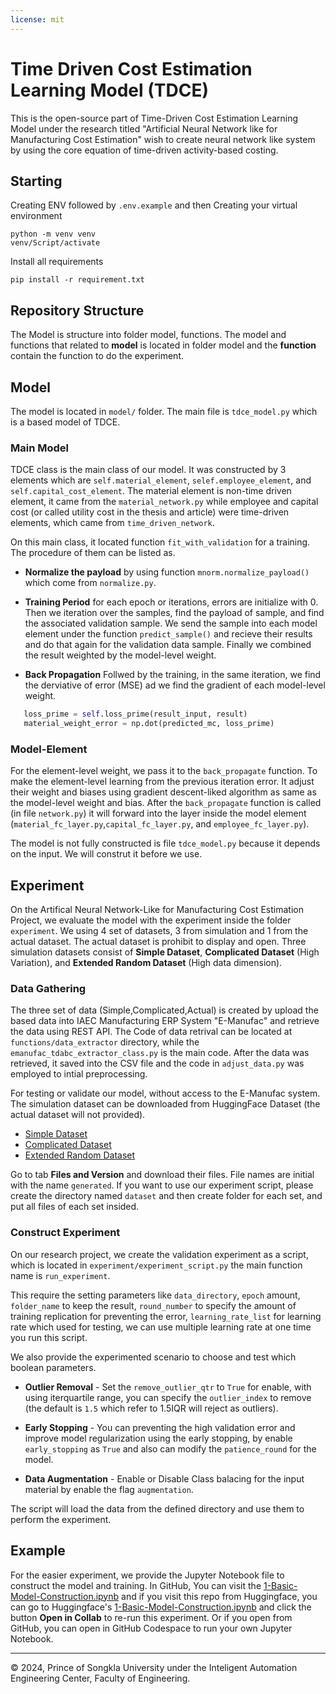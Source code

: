 ```yaml
---
license: mit
---
```


# Time Driven Cost Estimation Learning Model (TDCE)

This is the open-source part of Time-Driven Cost Estimation Learning Model under the research titled "Artificial Neural Network like for Manufacturing Cost Estimation" wish to create neural network like system by using the core equation of time-driven activity-based costing.

## Starting

Creating ENV followed by `.env.example` and then Creating your virtual environment

```
python -m venv venv
venv/Script/activate
```

Install all requirements

```
pip install -r requirement.txt
```

## Repository Structure

The Model is structure into folder model, functions. The model and functions that related to **model** is located in folder model and the **function** contain the function to do the experiment.

## Model

The model is located in `model/` folder. The main file is `tdce_model.py` which is a based model of TDCE.

### Main Model

TDCE class is the main class of our model. It was constructed by 3 elements which are `self.material_element`, `selef.employee_element`, and `self.capital_cost_element`. The material element is non-time driven element, it came from the `material_network.py` while employee and capital cost (or called utility cost in the thesis and article) were time-driven elements, which came from `time_driven_network`.

On this main class, it located function `fit_with_validation` for a training. The procedure of them can be listed as.

- **Normalize the payload** by using function `mnorm.normalize_payload()` which come from `normalize.py`.

- **Training Period** for each epoch or iterations, errors are initialize with 0. Then we iteration over the samples, find the payload of sample, and find the associated validation sample. We send the sample into each model element under the function `predict_sample()` and recieve their results and do that again for the validation data sample. Finally we combined the result weighted by the model-level weight.

- **Back Propagation** Follwed by the training, in the same iteration, we find the derviative of error (MSE) ad we find the gradient of each model-level weight.

```python
   loss_prime = self.loss_prime(result_input, result)
   material_weight_error = np.dot(predicted_mc, loss_prime)

```

### Model-Element

For the element-level weight, we pass it to the `back_propagate` function. To make the element-level learning from the previous iteration error. It adjust their weight and biases using gradient descent-liked algorithm as same as the model-level weight and bias. After the `back_propagate` function is called (in file `network.py`) it will forward into the layer inside the model element (`material_fc_layer.py`,`capital_fc_layer.py`, and `employee_fc_layer.py`).

The model is not fully constructed is file `tdce_model.py` because it depends on the input. We will construt it before we use.

## Experiment

On the Artifical Neural Network-Like for Manufacturing Cost Estimation Project, we evaluate the model with the experiment inside the folder `experiment`. We using 4 set of datasets, 3 from simulation and 1 from the actual dataset. The actual dataset is prohibit to display and open. Three simulation datasets consist of **Simple Dataset**, **Complicated Dataset** (High Variation), and **Extended Random Dataset** (High data dimension).

### Data Gathering

The three set of data (Simple,Complicated,Actual) is created by upload the based data into IAEC Manufacturing ERP System "E-Manufac" and retrieve the data using REST API. The Code of data retrival can be located at `functions/data_extractor` directory, while the `emanufac_tdabc_extractor_class.py` is the main code. After the data was retrieved, it saved into the CSV file and the code in `adjust_data.py` was employed to intial preprocessing.

For testing or validate our model, without access to the E-Manufac system. The simulation dataset can be downloaded from HuggingFace Dataset (the actual dataset will not provided).

- [Simple Dataset](https://huggingface.co/datasets/theethawats98/tdce-example-simple-dataset)
- [Complicated Dataset](https://huggingface.co/datasets/theethawats98/tdce-example-complicated-dataset)
- [Extended Random Dataset](https://huggingface.co/datasets/theethawats98/tdce-example-extended-random)

Go to tab **Files and Version** and download their files. File names are initial with the name `generated`. If you want to use our experiment script, please create the directory named `dataset` and then create folder for each set, and put all files of each set insided.

### Construct Experiment

On our research project, we create the validation experiment as a script, which is located in `experiment/experiment_script.py` the main function name is `run_experiment`.

This require the setting parameters like `data_directory`, `epoch` amount, `folder_name` to keep the result, `round_number` to specify the amount of training replication for preventing the error, `learning_rate_list` for learning rate which used for testing, we can use multiple learning rate at one time you run this script.

We also provide the experimented scenario to choose and test which boolean parameters.

- **Outlier Removal** - Set the `remove_outlier_qtr` to `True` for enable, with using iterquartile range, you can specify the `outlier_index` to remove (the default is `1.5` which refer to 1.5IQR will reject as outliers).

- **Early Stopping** - You can preventing the high validation error and improve model regularization using the early stopping, by enable `early_stopping` as `True` and also can modify the `patience_round` for the model.

- **Data Augmentation** - Enable or Disable Class balacing for the input material by enable the flag `augmentation`.

The script will load the data from the defined directory and use them to perform the experiment.

## Example

For the easier experiment, we provide the Jupyter Notebook file to construct the model and training. In GitHub, You can visit the [1-Basic-Model-Construction.ipynb](/example/1-Basic-Model-Constructor.ipynb) and if you visit this repo from Huggingface, you can go to Huggingface's [1-Basic-Model-Construction.ipynb](https://huggingface.co/iaecpsu-1/tdce-basic/blob/main/example/1-Basic-Model-Constructor.ipynb) and click the button **Open in Collab** to re-run this experiment. Or if you open from GitHub, you can open in GitHub Codespace to run your own Jupyter Notebook.

---

&copy; 2024, Prince of Songkla University under the Inteligent Automation Engineering Center, Faculty of Engineering.
